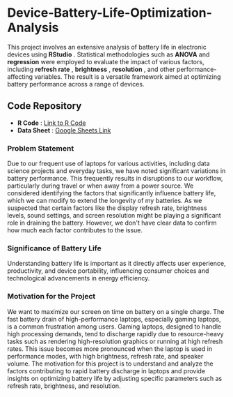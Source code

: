 # Device-Battery-Life-Optimization-Analysis

This project involves an extensive analysis of battery life in electronic devices using  **RStudio** . Statistical methodologies such as **ANOVA** and **regression** were employed to evaluate the impact of various factors, including  **refresh rate** ,  **brightness** ,  **resolution** , and other performance-affecting variables. The result is a versatile framework aimed at optimizing battery performance across a range of devices.


## Code Repository

* **R Code** : [Link to R Code]()
* **Data Sheet** : [Google Sheets Link]()



### Problem Statement

Due to our frequent use of laptops for various activities, including data science projects and everyday tasks, we have noted significant variations in battery performance. This frequently results in disruptions to our workflow, particularly during travel or when away from a power source. We considered identifying the factors that significantly influence battery life, which we can modify to extend the longevity of my batteries. As we  suspected that certain factors like the display refresh rate, brightness levels, sound settings, and screen resolution might be playing a significant role in draining the battery. However, we don't have clear data to confirm how much each factor contributes to the issue.

### Significance of Battery Life

Understanding battery life is important as it directly affects user experience, productivity, and device portability, influencing consumer choices and technological advancements in energy efficiency.

### Motivation for the Project

We want to maximize our screen on time on battery on a single charge. The fast battery drain of high-performance laptops, especially gaming laptops, is a common frustration among users. Gaming laptops, designed to handle high processing demands, tend to discharge rapidly due to resource-heavy tasks such as rendering high-resolution graphics or running at high refresh rates. This issue  becomes more pronounced when the laptop is used in performance modes, with high brightness, refresh rate, and speaker volume. The motivation for this project is to understand and analyze the factors contributing to rapid battery discharge in laptops and provide insights on optimizing battery life by adjusting specific parameters such as refresh rate, brightness, and resolution.
